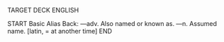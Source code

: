 TARGET DECK
ENGLISH

START
Basic
Alias
Back: —adv. Also named or known as. —n. Assumed name. [latin, = at another time]
END
